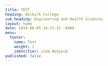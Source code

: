 ```yaml
---
title: TEST
heading: Belkirk College
sub_heading: Engineering and Health Sciences
layout: home
date: 2018-06-05 14:27:21 -0400
menu:
  footer:
    name: Test
    weight: 1
    identifier: item_NoZyocQ
published: false
---
```

